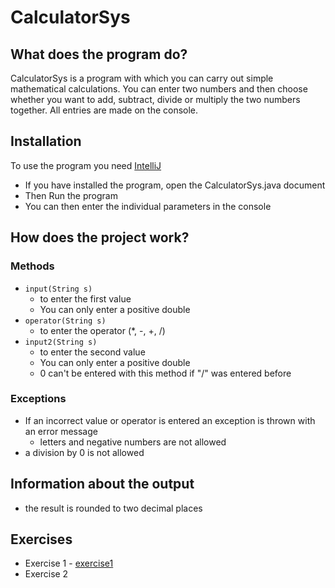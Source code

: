 # CalculatorSys
## What does the program do?
CalculatorSys is a program with which you can carry out simple mathematical calculations. 
You can enter two numbers and then choose whether you want to add, subtract, divide or multiply the two numbers together.
All entries are made on the console.

## Installation
To use the program you need [IntelliJ](https://www.jetbrains.com/de-de/idea/download/#section=windows)

- If you have installed the program, open the CalculatorSys.java document
- Then Run the program
- You can then enter the individual parameters in the console

## How does the project work?
### Methods
- `input(String s)` 
    - to enter the first value
    - You can only enter a positive double
- `operator(String s)` 
    - to enter the operator (*, -, +, /)
- `input2(String s)` 
    - to enter the second value
    - You can only enter a positive double
    - 0 can't be entered with this method if "/" was entered before 
### Exceptions
- If an incorrect value or operator is entered an exception is thrown with an error message
    - letters and negative numbers are not allowed
- a division by 0 is not allowed
## Information about the output
- the result is rounded to two decimal places

## Exercises
- Exercise 1 - [exercise1](exercise1.md)
- Exercise 2